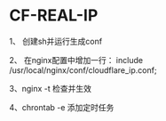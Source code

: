 # CF-REAL-IP

1、 创建sh并运行生成conf

2、 在nginx配置中增加一行：
include /usr/local/nginx/conf/cloudflare_ip.conf;

3、nginx -t 检查并生效

4、chrontab -e 添加定时任务

